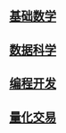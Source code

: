 ## [基础数学](https://github.com/gongqingyi/github/tree/master/1.mathematics)

## [数据科学](https://github.com/gongqingyi/github/tree/master/2.data-science)

## [编程开发](https://github.com/gongqingyi/github/tree/master/3.programming)

## [量化交易](https://github.com/gongqingyi/github/tree/master/4.quantification)

